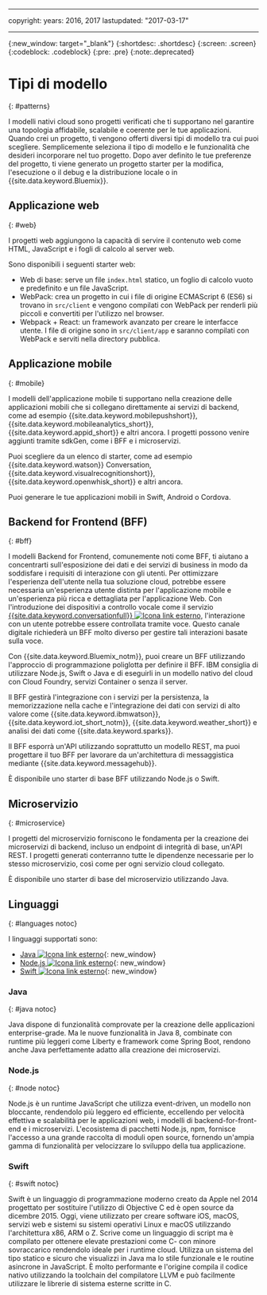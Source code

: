
---

copyright:
  years: 2016, 2017
lastupdated: "2017-03-17"

---
{:new_window: target="_blank"}
{:shortdesc: .shortdesc}
{:screen: .screen}
{:codeblock: .codeblock}
{:pre: .pre}
{:note:.deprecated}

# Tipi di modello
{: #patterns}

I modelli nativi cloud sono progetti verificati che ti supportano nel garantire una topologia affidabile, scalabile e coerente per le tue applicazioni. Quando crei un progetto, ti vengono offerti diversi tipi di modello tra cui puoi scegliere. Semplicemente seleziona il tipo di modello e le funzionalità che desideri incorporare nel tuo progetto. Dopo aver definito le tue preferenze del progetto, ti viene generato un progetto starter per la modifica, l'esecuzione o il debug e la distribuzione locale o in {{site.data.keyword.Bluemix}}.

## Applicazione web
{: #web}

I progetti web aggiungono la capacità di servire il contenuto web come HTML, JavaScript e i fogli di calcolo al server web.

Sono disponibili i seguenti starter web:

* Web di base: serve un file `index.html` statico, un foglio di calcolo vuoto e predefinito e un file JavaScript.
* WebPack: crea un progetto in cui i file di origine ECMAScript 6 (ES6) si trovano in `src/client` e vengono compilati con WebPack per renderli più piccoli e convertiti per l'utilizzo nel browser.
* Webpack + React: un framework avanzato per creare le interfacce utente. I file di origine sono in `src/client/app` e saranno compilati con WebPack e serviti nella directory pubblica.


## Applicazione mobile
{: #mobile}

I modelli dell'applicazione mobile ti supportano nella creazione delle applicazioni mobili che si collegano direttamente ai servizi di backend, come ad esempio {{site.data.keyword.mobilepushshort}}, {{site.data.keyword.mobileanalytics_short}},
{{site.data.keyword.appid_short}} e altri ancora. I progetti possono venire aggiunti tramite sdkGen, come i BFF e i microservizi.

Puoi scegliere da un elenco di starter, come ad esempio {{site.data.keyword.watson}} Conversation, {{site.data.keyword.visualrecognitionshort}},
{{site.data.keyword.openwhisk_short}} e altri ancora.

Puoi generare le tue applicazioni mobili in Swift, Android o Cordova.


## Backend for Frontend (BFF)
{: #bff}

I modelli Backend for Frontend, comunemente noti come BFF, ti aiutano a concentrarti sull'esposizione dei dati e dei servizi di business in modo da soddisfare i requisiti di interazione con gli utenti. Per ottimizzare l'esperienza dell'utente nella tua soluzione cloud, potrebbe essere necessaria un'esperienza utente distinta per l'applicazione mobile e un'esperienza più ricca e dettagliata per l'applicazione Web. Con l'introduzione dei dispositivi a controllo vocale come il servizio [{{site.data.keyword.conversationfull}} ![Icona link esterno](../icons/launch-glyph.svg "Icona link esterno")](https://www.ibm.com/watson/developercloud/conversation.html), l'interazione con un utente potrebbe essere controllata tramite voce. Questo canale digitale richiederà un BFF molto diverso per gestire tali interazioni basate sulla voce.

Con {{site.data.keyword.Bluemix_notm}}, puoi creare un BFF utilizzando l'approccio di programmazione poliglotta per definire il BFF. IBM consiglia di utilizzare Node.js, Swift o Java e di eseguirli in un modello nativo del cloud con Cloud Foundry, servizi Container o senza il server. 

Il BFF gestirà l'integrazione con i servizi per la persistenza, la memorizzazione nella cache e l'integrazione dei dati con servizi di alto valore come {{site.data.keyword.ibmwatson}}, {{site.data.keyword.iot_short_notm}}, {{site.data.keyword.weather_short}} e analisi dei dati come {{site.data.keyword.sparks}}.

Il BFF esporrà un'API utilizzando soprattutto un modello REST, ma puoi progettare il tuo BFF per lavorare da un'architettura di messaggistica mediante {{site.data.keyword.messagehub}}.

È disponibile uno starter di base BFF utilizzando Node.js o Swift.


## Microservizio
{: #microservice}

I progetti del microservizio forniscono le fondamenta per la creazione dei microservizi di backend, incluso un endpoint di integrità di base, un'API REST. I progetti generati conterranno tutte le dipendenze necessarie per lo stesso microservizio, così come per ogni servizio cloud collegato.

È disponibile uno starter di base del microservizio utilizzando Java.

<!--
## Other
{: #other}

The Other pattern represents a project that consists of only the language-specific server-side web framework. It has all the other file assets to work with the project, such as needed libraries and config files.

Content to be provided by Karl Bishop.
-->


## Linguaggi
{: #languages notoc}

I linguaggi supportati sono:

   * [Java ![Icona link esterno](../icons/launch-glyph.svg "Icona link esterno")](../runtimes/liberty/getting-started.html){: new_window}
   * [Node.js ![Icona link esterno](../icons/launch-glyph.svg "Icona link esterno")](../runtimes/nodejs/getting-started.html){: new_window}
   * [Swift ![Icona link esterno](../icons/launch-glyph.svg "Icona link esterno")](../runtimes/swift/getting-started.html){: new_window}


### Java
{: #java notoc}

Java dispone di funzionalità comprovate per la creazione delle applicazioni enterprise-grade. Ma le nuove funzionalità in Java 8, combinate con runtime più leggeri come Liberty e framework come Spring Boot, rendono anche Java perfettamente adatto alla creazione dei microservizi.


### Node.js
{: #node notoc}

Node.js è un runtime JavaScript che utilizza event-driven, un modello non bloccante, rendendolo più leggero ed efficiente, eccellendo per velocità effettiva e scalabilità per le applicazioni web, i modelli di backend-for-front-end e i microservizi. L'ecosistema di pacchetti Node.js, npm, fornisce l'accesso a una grande raccolta di moduli open source, fornendo un'ampia gamma di funzionalità per velocizzare lo sviluppo della tua applicazione.


### Swift
{: #swift notoc}

Swift è un linguaggio di programmazione moderno creato da Apple nel 2014 progettato per sostituire l'utilizzo di Objective C ed è open source da dicembre 2015. Oggi, viene utilizzato per creare software iOS, macOS, servizi web e sistemi su sistemi operativi Linux e macOS utilizzando l'architettura x86, ARM o Z. Scrive come un linguaggio di script ma è compilato per ottenere elevate prestazioni come C- con minore sovraccarico rendendolo ideale per i runtime cloud. Utilizza un sistema del tipo statico e sicuro che visualizzi in Java ma lo stile funzionale e le routine asincrone in JavaScript. È molto performante e l'origine compila il codice nativo utilizzando la toolchain del compilatore LLVM e può facilmente utilizzare le librerie di sistema esterne scritte in C.
